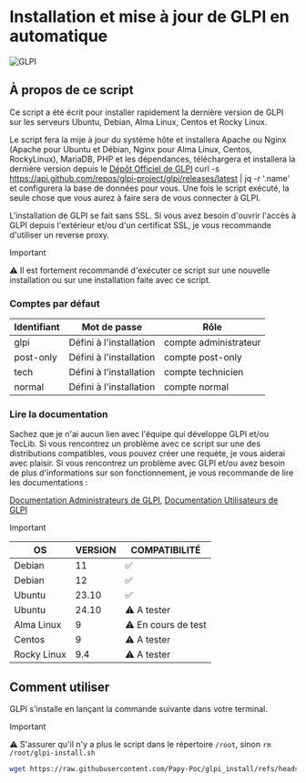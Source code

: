 # Installation et mise à jour de GLPI en automatique
 ![GLPI](https://glpi-project.org/wp-content/uploads/2022/01/hero-img-2.png)
## À propos de ce script

Ce script a été écrit pour installer rapidement la dernière version de GLPI sur les serveurs Ubuntu, Debian, Alma Linux, Centos et Rocky Linux.

Le script fera la mije à jour du système hôte et installera Apache ou Nginx (Apache pour Ubuntu et Débian, Nginx pour Alma Linux, Centos, RockyLinux), MariaDB, PHP et les dépendances, téléchargera et installera la dernière version depuis le [Dépôt Officiel de GLPI](https://github.com/glpi-project/glpi)
curl -s https://api.github.com/repos/glpi-project/glpi/releases/latest | jq -r '.name'
et configurera la base de données pour vous.
Une fois le script exécuté, la seule chose que vous aurez à faire sera de vous connecter à GLPI.

L'installation de GLPI se fait sans SSL. Si vous avez besoin d'ouvrir l'accès à GLPI depuis l'extérieur et/ou d'un certificat SSL, je vous recommande d'utiliser un reverse proxy.

>[!IMPORTANT]
>⚠️ Il est fortement recommandé d'exécuter ce script sur une nouvelle installation ou sur une installation faite avec ce script.

### Comptes par défaut

| Identifiant | Mot de passe | Rôle |
|--|--|--|
glpi|Défini à l'installation|compte administrateur
post-only|Défini à l'installation|compte post-only
tech|Défini à l'installation|compte technicien
normal|Défini à l'installation|compte normal

### Lire la documentation
Sachez que je n'ai aucun lien avec l'équipe qui développe GLPI et/ou TecLib.
Si vous rencontrez un problème avec ce script sur une des distributions compatibles, vous pouvez créer une requète, je vous aiderai avec plaisir.
Si vous rencontrez un problème avec GLPI et/ou avez besoin de plus d'informations sur son fonctionnement, je vous recommande de lire les documentations :

[Documentation Administrateurs de GLPI](https://glpi-install.readthedocs.io/), [Documentation Utilisateurs de GLPI](https://glpi-user-documentation.readthedocs.io/)

>[!IMPORTANT]
>| OS | VERSION| COMPATIBILITÉ|
>|--|--|--|
>|Debian|11|✅|
>|Debian|12|✅|
>|Ubuntu|23.10|✅|
>|Ubuntu|24.10|⚠️ A tester|
>|Alma Linux|9|⚠️ En cours de test|
>|Centos|9|⚠️ A tester|
>|Rocky Linux|9.4|⚠️ A tester|

## Comment utiliser
GLPI s'installe en lançant la commande suivante dans votre terminal.

>[!IMPORTANT]
>⚠️ S'assurer qu'il n'y a plus le script dans le répertoire ```/root```, sinon ```rm /root/glpi-install.sh```

```bash
wget https://raw.githubusercontent.com/Papy-Poc/glpi_install/refs/heads/dev2/glpi-install.sh && chmod 700 glpi-install.sh && ./glpi-install.sh
```

